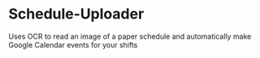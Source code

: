 # Schedule-Uploader
Uses OCR to read an image of a paper schedule and automatically make Google Calendar events for your shifts
